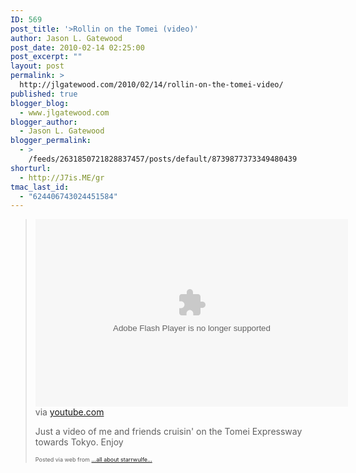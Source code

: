 ```yaml
---
ID: 569
post_title: '>Rollin on the Tomei (video)'
author: Jason L. Gatewood
post_date: 2010-02-14 02:25:00
post_excerpt: ""
layout: post
permalink: >
  http://jlgatewood.com/2010/02/14/rollin-on-the-tomei-video/
published: true
blogger_blog:
  - www.jlgatewood.com
blogger_author:
  - Jason L. Gatewood
blogger_permalink:
  - >
    /feeds/2631850721828837457/posts/default/8739877373349480439
shorturl:
  - http://J7is.ME/gr
tmac_last_id:
  - "624406743024451584"
---
```

><div><div> <embed name="movie_player" src="http://s.ytimg.com/yt/swf/watch_as3-vfl146674.swf" allowfullscreen="true" type="application/x-shockwave-flash" wmode="opaque" allowscriptaccess="always" height="300" flashvars="el=profilepage&showinfo=0&allow_embed=1&fmt_stream_map=34%7Chttp%3A%2F%2Fv13.lscache1.c.youtube.com%2Fvideoplayback%3Fip%3D0.0.0.0%26sparams%3Did%252Cexpire%252Cip%252Cipbits%252Citag%252Calgorithm%252Cburst%252Cfactor%26fexp%3D906501%26algorithm%3Dthrottle-factor%26itag%3D34%26ipbits%3D0%26burst%3D40%26sver%3D3%26expire%3D1266073200%26key%3Dyt1%26signature%3DC201B51CBAE23DCD0F46528A1163C0ADB72672AD.728629679B3032A8A975FED8FD5E5DD711EB495B%26factor%3D1.25%26id%3Da67f6e709a38c527%2C5%7Chttp%3A%2F%2Fv21.lscache8.c.youtube.com%2Fvideoplayback%3Fip%3D0.0.0.0%26sparams%3Did%252Cexpire%252Cip%252Cipbits%252Citag%252Calgorithm%252Cburst%252Cfactor%26fexp%3D906501%26algorithm%3Dthrottle-factor%26itag%3D5%26ipbits%3D0%26burst%3D40%26sver%3D3%26expire%3D1266073200%26key%3Dyt1%26signature%3DD5D395B88486342A95A36A0CC9884CCD30FDAAAA.3926949CF0DB43C1B33BE11A7A063FD9BA06698F%26factor%3D1.25%26id%3Da67f6e709a38c527&fmt_url_map=34%7Chttp%3A%2F%2Fv13.lscache1.c.youtube.com%2Fvideoplayback%3Fip%3D0.0.0.0%26sparams%3Did%252Cexpire%252Cip%252Cipbits%252Citag%252Calgorithm%252Cburst%252Cfactor%26fexp%3D906501%26algorithm%3Dthrottle-factor%26itag%3D34%26ipbits%3D0%26burst%3D40%26sver%3D3%26expire%3D1266073200%26key%3Dyt1%26signature%3DC201B51CBAE23DCD0F46528A1163C0ADB72672AD.728629679B3032A8A975FED8FD5E5DD711EB495B%26factor%3D1.25%26id%3Da67f6e709a38c527%2C5%7Chttp%3A%2F%2Fv21.lscache8.c.youtube.com%2Fvideoplayback%3Fip%3D0.0.0.0%26sparams%3Did%252Cexpire%252Cip%252Cipbits%252Citag%252Calgorithm%252Cburst%252Cfactor%26fexp%3D906501%26algorithm%3Dthrottle-factor%26itag%3D5%26ipbits%3D0%26burst%3D40%26sver%3D3%26expire%3D1266073200%26key%3Dyt1%26signature%3DD5D395B88486342A95A36A0CC9884CCD30FDAAAA.3926949CF0DB43C1B33BE11A7A063FD9BA06698F%26factor%3D1.25%26id%3Da67f6e709a38c527&allow_ratings=1&keywords=ustream%2Cstarrwulfe_live_at_11%3A43p&track_embed=0&ps=as3&fmt_list=34%2F0%2F9%2F0%2F115%2C5%2F0%2F7%2F0%2F0&author=starrwulfe&muted=0&length_seconds=321&rel=0&plid=AAR_dwUJt3Y0WrlC&ftoken=-Gt2IALj9r6oUBzUdVAZUZKV_tl8MjUzMjE4NDUzOA%3D%3D&status=ok&fs=1&watermark=http%3A%2F%2Fs.ytimg.com%2Fyt%2Fswf%2Flogo-vfl106645.swf%2Chttp%3A%2F%2Fs.ytimg.com%2Fyt%2Fswf%2Fhdlogo-vfl100714.swf&fmt_map=34%2F0%2F9%2F0%2F115%2C5%2F0%2F7%2F0%2F0&hl=en_US&eurl=http://www.youtube.com/user/starrwulfe&iurl=http%3A//i1.ytimg.com/vi/pn9ucJo4xSc/hqdefault.jpg&vq=None&ss=1&avg_rating=0.0&video_id=pn9ucJo4xSc&sk=OZT74ZcDNXYXlGxhFmcBLEZshPKEqXqpR&token=vjVQa1PpcFNuWtHrCvmxY1ahMTYIanV-ofmiGF_jQ9s%3D&thumbnail_url=http%3A%2F%2Fi1.ytimg.com%2Fvi%2Fpn9ucJo4xSc%2Fdefault.jpg&showsearch=0&autoplay=0&playnext=0&ad_eurl=http://www.youtube.com/user/starrwulfe&enablejsapi=1&jsapicallback=onChannelPlayerReady" quality="high" style="" width="500" />    <div>via <a href="http://www.youtube.com/starrwulfe#p/u/8/pn9ucJo4xSc">youtube.com</a></div> <p>Just a video of me and friends cruisin' on the Tomei Expressway towards Tokyo.  Enjoy</p></div><p style="font-size: 9px;">  Posted via web from <a href="http://starrwulfe.info/rollin-on-the-tomei-video">...all about starrwulfe...</a>  </p></div>